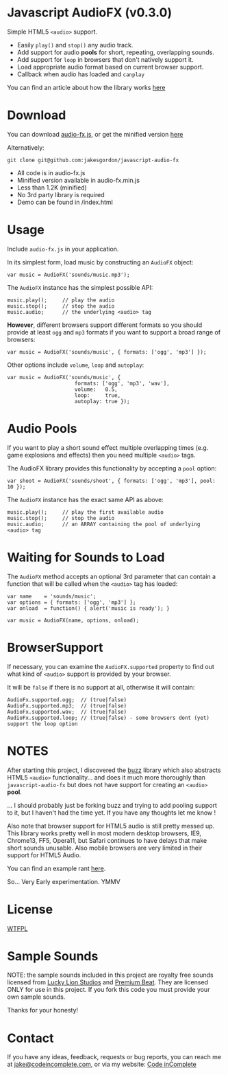 Javascript AudioFX (v0.3.0)
===========================

Simple HTML5 `<audio>` support.

 * Easily `play()` and `stop()` any audio track.
 * Add support for audio **pools** for short, repeating, overlapping sounds.
 * Add support for `loop` in browsers that don't natively support it.
 * Load appropriate audio format based on current browser support.
 * Callback when audio has loaded and `canplay`

You can find an article about how the library works [here](http://codeincomplete.com/posts/2011/9/17/revisiting_html5_audio/)

Download
========

You can download [audio-fx.js](https://github.com/jakesgordon/javascript-audio-fx/raw/master/audio-fx.js), or
get the minified version [here](https://github.com/jakesgordon/javascript-audio-fx/raw/master/audio-fx.min.js)

Alternatively:

    git clone git@github.com:jakesgordon/javascript-audio-fx

 * All code is in audio-fx.js
 * Minified version available in audio-fx.min.js
 * Less than 1.2K (minified)
 * No 3rd party library is required
 * Demo can be found in /index.html

Usage
=====

Include `audio-fx.js` in your application.

In its simplest form, load music by constructing an `AudioFX` object:

    var music = AudioFX('sounds/music.mp3');

The `AudioFX` instance has the simplest possible API:

    music.play();     // play the audio
    music.stop();     // stop the audio
    music.audio;      // the underlying <audio> tag

**However**, different browsers support different formats so you should provide at
least `ogg` and `mp3` formats if you want to support a broad range of browsers:

    var music = AudioFX('sounds/music', { formats: ['ogg', 'mp3'] });

Other options include `volume`, `loop` and `autoplay`:

    var music = AudioFX('sounds/music', {
                          formats: ['ogg', 'mp3', 'wav'],
                          volume:   0.5,
                          loop:     true,
                          autoplay: true });

Audio Pools
===========

If you want to play a short sound effect multiple overlapping times (e.g. game explosions and effects) then
you need multiple `<audio>` tags.

The AudioFX library provides this functionality by accepting a `pool` option:

    var shoot = AudioFX('sounds/shoot', { formats: ['ogg', 'mp3'], pool: 10 });

The `AudioFX` instance has the exact same API as above:

    music.play();     // play the first available audio
    music.stop();     // stop the audio
    music.audio;      // an ARRAY containing the pool of underlying <audio> tag

Waiting for Sounds to Load
==========================

The `AudioFX` method accepts an optional 3rd parameter that can contain a function that will be
called when the `<audio>` tag has loaded:

    var name    = 'sounds/music';
    var options = { formats: ['ogg', 'mp3'] };
    var onload  = function() { alert('music is ready'); }

    var music = AudioFX(name, options, onload);

BrowserSupport
==============

If necessary, you can examine the `AudioFX.supported` property to find out what kind of `<audio>` support
is provided by your browser.

It will be `false` if there is no support at all, otherwise it will contain:

    AudioFx.supported.ogg;  // (true|false)
    AudioFx.supported.mp3;  // (true|false)
    AudioFx.supported.wav;  // (true|false)
    AudioFx.supported.loop; // (true|false) - some browsers dont (yet) support the loop option


NOTES
=====

After starting this project, I discovered the [buzz](http://buzz.jaysalvat.com/) library which also
abstracts HTML5 `<audio>` functionality... and does it much more thoroughly than `javascript-audio-fx`
but does not have support for creating an `<audio>` **pool**.

... I should probably just be forking buzz and trying to add pooling support to it, but I haven't
had the time yet. If you have any thoughts let me know ! 

Also note that browser support for HTML5 audio is still pretty messed up. This library works pretty
well in most modern desktop browsers, IE9, Chrome13, FF5, Opera11, but Safari continues to have delays
that make short sounds unusable. Also mobile browsers are very limited in their support for HTML5 Audio.

You can find an example rant [here](http://www.phoboslab.org/log/2011/03/the-state-of-html5-audio).

So... Very Early experimentation. YMMV

License
=======

[WTFPL](http://en.wikipedia.org/wiki/WTFPL)

Sample Sounds
=============

NOTE: the sample sounds included in this project are royalty free sounds licensed from
[Lucky Lion Studios](http://luckylionstudios.com/) and [Premium Beat](http://www.premiumbeat.com/). They
are licensed ONLY for use in this project. If you fork this code you must provide your own sample sounds.

Thanks for your honesty!

Contact
=======

If you have any ideas, feedback, requests or bug reports, you can reach me at
[jake@codeincomplete.com](mailto:jake@codeincomplete.com), or via
my website: [Code inComplete](http://codeincomplete.com/)






